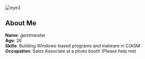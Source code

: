 ![eye3](https://github.com/user-attachments/assets/3be8f312-24a4-4663-ac1e-bf11985ee596)


## About Me

**Name**: geistmeister
<br>
**Age**: 26
<br>
**Skills**: Building Windows-based programs and malware in C/ASM 
<br>
**Occupation**: Sales Associate at a photo booth (Please help me)
